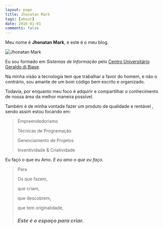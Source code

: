 ```yaml
---
layout: page
title: Jhonatan Mark
tags: [about]
date: 2016-01-01
comments: false
---
```


Meu nome é **Jhonatan Mark**, e este é o meu blog.

<img src="{{ site.url }}/images/config/quemsoueu/jhonatanmark.jpg" alt="Jhonatan Mark">

Eu sou formado em *Sistemas de Informação* pelo [Centro Universitário Geraldo di Biase](http://www.ugb.edu.br/).

Na minha visão a tecnologia tem que trabalhar a favor do homem, e não o contrário, sou amante de um bom código
bem escrito e organizado.

Todavia, por enquanto meu foco é adquirir e compartilhar o conhecimento de nossa área da melhor maneira possível.

Também é de minha vontade fazer um produto de qualidade e rentável , sendo assim estou focando em:


>Empreendedorismo
>
>Técnicas de Programação
>
>Gerenciamento de Projetos
>
>Inventividade & Criatividade


Eu faço o que eu Amo.
*E eu amo o que eu faço.*


> Para
>
> Os que fazem,
>
> que criam,
>
> que descobrem,
>
> que tem originalidade,
>
> ### *Este é o espaço para criar.* ###
